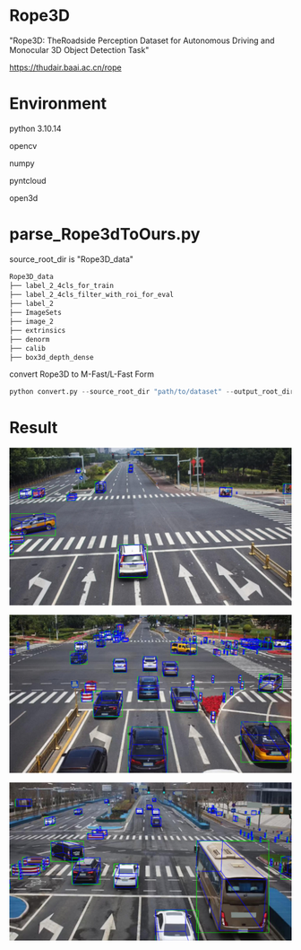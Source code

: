 # Rope3D

"Rope3D: TheRoadside Perception Dataset for Autonomous Driving and Monocular 3D Object Detection Task"

https://thudair.baai.ac.cn/rope

# Environment
python 3.10.14

opencv

numpy

pyntcloud

open3d

# parse_Rope3dToOurs.py

source_root_dir is "Rope3D_data"

```
Rope3D_data
├── label_2_4cls_for_train
├── label_2_4cls_filter_with_roi_for_eval
├── label_2
├── ImageSets
├── image_2
├── extrinsics
├── denorm
├── calib
├── box3d_depth_dense

```

convert Rope3D to M-Fast/L-Fast Form

```python
python convert.py --source_root_dir "path/to/dataset" --output_root_dir "path/to/output"
```

# Result

![1](1.png)

![2](2.png)

![3](3.png)
